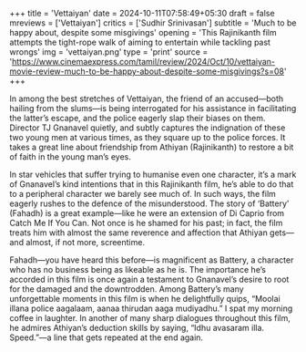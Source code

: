 +++
title = 'Vettaiyan'
date = 2024-10-11T07:58:49+05:30
draft = false
mreviews = ['Vettaiyan']
critics = ['Sudhir Srinivasan']
subtitle = 'Much to be happy about, despite some misgivings'
opening = 'This Rajinikanth film attempts the tight-rope walk of aiming to entertain while tackling past wrongs'
img = 'vettaiyan.png'
type = 'print'
source = 'https://www.cinemaexpress.com/tamil/review/2024/Oct/10/vettaiyan-movie-review-much-to-be-happy-about-despite-some-misgivings?s=08'
+++

In among the best stretches of Vettaiyan, the friend of an accused—both hailing from the slums—is being interrogated for his assistance in facilitating the latter’s escape, and the police eagerly slap their biases on them. Director TJ Gnanavel quietly, and subtly captures the indignation of these two young men at various times, as they square up to the police forces. It takes a great line about friendship from Athiyan (Rajinikanth) to restore a bit of faith in the young man’s eyes.

In star vehicles that suffer trying to humanise even one character, it’s a mark of Gnanavel’s kind intentions that in this Rajinikanth film, he’s able to do that to a peripheral character we barely see much of. In such ways, the film eagerly rushes to the defence of the misunderstood. The story of ‘Battery’ (Fahadh) is a great example—like he were an extension of Di Caprio from Catch Me If You Can. Not once is he shamed for his past; in fact, the film treats him with almost the same reverence and affection that Athiyan gets—and almost, if not more, screentime.

Fahadh—you have heard this before—is magnificent as Battery, a character who has no business being as likeable as he is. The importance he’s accorded in this film is once again a testament to Gnanavel’s desire to root for the damaged and the downtrodden. Among Battery’s many unforgettable moments in this film is when he delightfully quips, “Moolai illana police aagalaam, aanaa thirudan aaga mudiyadhu.” I spat my morning coffee in laughter. In another of many sharp dialogues throughout this film, he admires Athiyan’s deduction skills by saying, “Idhu avasaram illa. Speed.”—a line that gets repeated at the end again.
